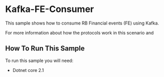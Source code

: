 Kafka-FE-Consumer
==================================

This sample shows how to consume RB Financial events (FE) using Kafka.

For more information about how the protocols work in this scenario and
## How To Run This Sample

To run this sample you will need:
- Dotnet core 2.1
